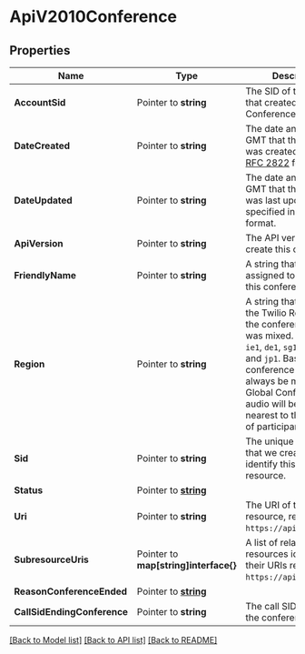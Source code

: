 # ApiV2010Conference

## Properties

Name | Type | Description | Notes
------------ | ------------- | ------------- | -------------
**AccountSid** | Pointer to **string** | The SID of the [Account](https://www.twilio.com/docs/iam/api/account) that created this Conference resource. |
**DateCreated** | Pointer to **string** | The date and time in GMT that this resource was created specified in [RFC 2822](https://www.ietf.org/rfc/rfc2822.txt) format. |
**DateUpdated** | Pointer to **string** | The date and time in GMT that this resource was last updated, specified in [RFC 2822](https://www.ietf.org/rfc/rfc2822.txt) format. |
**ApiVersion** | Pointer to **string** | The API version used to create this conference. |
**FriendlyName** | Pointer to **string** | A string that you assigned to describe this conference room. |
**Region** | Pointer to **string** | A string that represents the Twilio Region where the conference audio was mixed. May be `us1`, `ie1`,  `de1`, `sg1`, `br1`, `au1`, and `jp1`. Basic conference audio will always be mixed in `us1`. Global Conference audio will be mixed nearest to the majority of participants. |
**Sid** | Pointer to **string** | The unique string that that we created to identify this Conference resource. |
**Status** | Pointer to [**string**](ConferenceEnumStatus.md) |  |
**Uri** | Pointer to **string** | The URI of this resource, relative to `https://api.twilio.com`. |
**SubresourceUris** | Pointer to **map[string]interface{}** | A list of related resources identified by their URIs relative to `https://api.twilio.com`. |
**ReasonConferenceEnded** | Pointer to [**string**](ConferenceEnumReasonConferenceEnded.md) |  |
**CallSidEndingConference** | Pointer to **string** | The call SID that caused the conference to end. |

[[Back to Model list]](../README.md#documentation-for-models) [[Back to API list]](../README.md#documentation-for-api-endpoints) [[Back to README]](../README.md)


